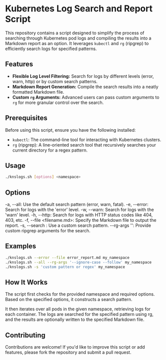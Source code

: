 # Kubernetes Log Search and Report Script

This repository contains a script designed to simplify the process of searching through Kubernetes pod logs and compiling the results into a Markdown report as an option. It leverages `kubectl` and `rg` (ripgrep) to efficiently search logs for specified patterns.

## Features

- **Flexible Log Level Filtering:** Search for logs by different levels (error, warn, http) or by custom search patterns.
- **Markdown Report Generation:** Compile the search results into a neatly formatted Markdown file.
- **Custom `rg` Arguments:** Advanced users can pass custom arguments to `rg` for more granular control over the search.

## Prerequisites

Before using this script, ensure you have the following installed:
- `kubectl`: The command-line tool for interacting with Kubernetes clusters.
- `rg` (ripgrep): A line-oriented search tool that recursively searches your current directory for a regex pattern.

## Usage

```bash
./knslogs.sh [options] <namespace>
```

## Options
-a, --all: Use the default search pattern (error, warn, fatal).
-e, --error: Search for logs with the 'error' level.
-w, --warn: Search for logs with the 'warn' level.
-h, --http: Search for logs with HTTP status codes like 404, 403, etc.
-f, --file <filename.md>: Specify the Markdown file to output the report.
-s, --search <pattern>: Use a custom search pattern.
--rg-args '<args>': Provide custom ripgrep arguments for the search.

## Examples
```bash
./knslogs.sh --error --file error_report.md my_namespace
./knslogs.sh --all --rg-args '--ignore-case --follow' my_namespace
./knslogs.sh -s 'custom pattern or regex' my_namespace
```

## How It Works
The script first checks for the provided namespace and required options.
Based on the specified options, it constructs a search pattern.

It then iterates over all pods in the given namespace, retrieving logs for each container.
The logs are searched for the specified pattern using rg, and the results are optionally written to the specified Markdown file.

## Contributing
Contributions are welcome! If you'd like to improve this script or add features, please fork the repository and submit a pull request.
